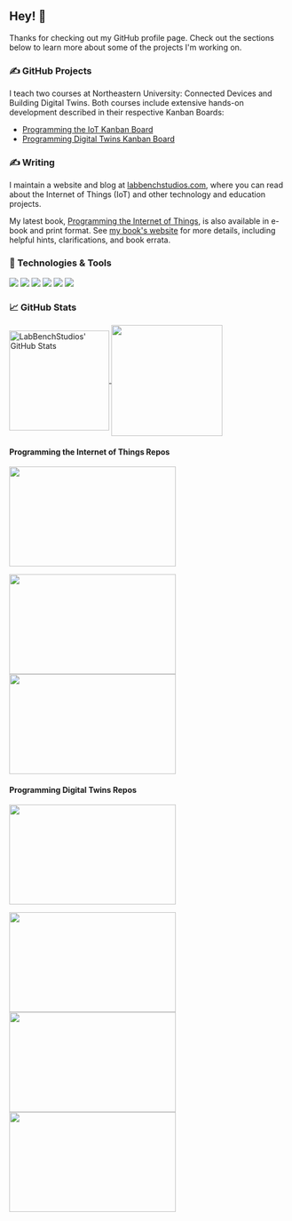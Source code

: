 ## Hey! 👋

Thanks for checking out my GitHub profile page. Check out the sections below to learn more about some of the projects I'm working on.

### &#x270d; GitHub Projects

I teach two courses at Northeastern University: Connected Devices and Building Digital Twins. Both courses include extensive hands-on development described in their respective Kanban Boards:
- [Programming the IoT Kanban Board](https://github.com/orgs/programming-the-iot/projects/5)
- [Programming Digital Twins Kanban Board](https://github.com/orgs/programming-digital-twins/projects/1)

### &#x270d; Writing

I maintain a website and blog at [labbenchstudios.com](https://labbenchstudios.com), where you can read about the Internet of Things (IoT) and other technology and education projects.

My latest book, [Programming the Internet of Things](https://learning.oreilly.com/library/view/programming-the-internet/9781492081401/), is also available in e-book and print format. See [my book's website](https://labbenchstudios.com/programming-the-iot-book/) for more details, including helpful hints, clarifications, and book errata.

### 🔧 Technologies & Tools

![](https://img.shields.io/badge/OS-Linux-informational?style=flat&logo=linux&logoColor=white&color=2bbc8a)
![](https://img.shields.io/badge/Code-Python-informational?style=flat&logo=python&logoColor=white&color=2bbc8a)
![](https://img.shields.io/badge/Code-Java-informational?style=flat&logo=java&logoColor=white&color=2bbc8a)
![](https://img.shields.io/badge/Editor-Eclipse-informational?style=flat&logo=eclipse&logoColor=white&color=2bbc8a)
![](https://img.shields.io/badge/Editor-VSCode-informational?style=flat&logo=vscode&logoColor=white&color=2bbc8a)
![](https://img.shields.io/badge/Shell-Bash-informational?style=flat&logo=gnu-bash&logoColor=white&color=2bbc8a)

### &#x1f4c8; GitHub Stats

<a href="https://github.com/LabBenchStudios/LabBenchStudios">
  <img align="center" height="180" src="https://github-readme-stats-sigma-five.vercel.app/api?username=LabBenchStudios&layout=compact&langs_count=10&show_icons=true&line_height=27&count_private=true&include_orgs=true&title_color=ffffff&text_color=c9cacc&icon_color=2bbc8a&bg_color=1d1f21" alt="LabBenchStudios' GitHub Stats" />
</a>
<a href="https://github.com/LabBenchStudios/LabBenchStudios">
  <img align="center" height="200" src="https://github-readme-stats.vercel-sigma-five.app/api/top-langs/?username=LabBenchStudios&show_icons=true&include_all_commits=true&count_private=true&include_orgs=true" />
</a>

<p></p>

#### Programming the Internet of Things Repos

<a href="https://github.com/orgs/programming-the-iot/projects/5">
  <img align="center" height="180" width="300" src="https://github-readme-stats-sigma-five.vercel.app/api/pin/?username=programming-the-iot&repo=book-exercise-tasks&layout=compact&langs_count=10&title_color=ffffff&text_color=c9cacc&icon_color=2bbc8a&bg_color=1d1f21" />
</a>
<p></p>
<a href="https://github.com/programming-the-iot/python-components">
  <img align="center" height="180" width="300" src="https://github-readme-stats-sigma-five.vercel.app/api/pin/?username=programming-the-iot&repo=python-components&layout=compact&langs_count=10&title_color=ffffff&text_color=c9cacc&icon_color=2bbc8a&bg_color=1d1f21" />
</a>
<a href="https://github.com/programming-the-iot/java-components">
  <img align="center" height="180" width="300" src="https://github-readme-stats-sigma-five.vercel.app/api/pin/?username=programming-the-iot&repo=java-components&layout=compact&langs_count=10&title_color=ffffff&text_color=c9cacc&icon_color=2bbc8a&bg_color=1d1f21" />
</a>

#### Programming Digital Twins Repos

<a href="https://github.com/orgs/programming-digital-twins/projects/1">
  <img align="center" height="180" width="300" src="https://github-readme-stats-sigma-five.vercel.app/api/pin/?username=programming-digital-twins&repo=pdt-exercise-tasks&layout=compact&langs_count=10&title_color=ffffff&text_color=c9cacc&icon_color=2bbc8a&bg_color=1d1f21" />
</a>
<p></p>
<a href="https://github.com/programming-digital-twins/pdt-edge-components">
  <img align="center" height="180" width="300" src="https://github-readme-stats-sigma-five.vercel.app/api/pin/?username=programming-digital-twins&repo=pdt-edge-components&layout=compact&langs_count=10&title_color=ffffff&text_color=c9cacc&icon_color=2bbc8a&bg_color=1d1f21" />
</a>
<a href="https://github.com/programming-digital-twins/pdt-cfw-components">
  <img align="center" height="180" width="300" src="https://github-readme-stats-sigma-five.vercel.app/api/pin/?username=programming-digital-twins&repo=pdt-cfw-components&layout=compact&langs_count=10&title_color=ffffff&text_color=c9cacc&icon_color=2bbc8a&bg_color=1d1f21" />
</a>
<a href="https://github.com/programming-digital-twins/pdt-unity-components">
  <img align="center" height="180" width="300" src="https://github-readme-stats-sigma-five.vercel.app/api/pin/?username=programming-digital-twins&repo=pdt-unity-components&layout=compact&langs_count=10&title_color=ffffff&text_color=c9cacc&icon_color=2bbc8a&bg_color=1d1f21" />
</a>

<!-- links to social media icons -->

<!-- icons with padding -->

[1.1]: http://i.imgur.com/tXSoThF.png (twitter icon with padding)
[2.1]: http://i.imgur.com/0o48UoR.png (github icon with padding)

<!-- icons without padding -->

[1.2]: http://i.imgur.com/wWzX9uB.png (twitter icon without padding)
[2.2]: http://i.imgur.com/9I6NRUm.png (github icon without padding)
[3.2]: https://raw.githubusercontent.com/MartinHeinz/MartinHeinz/master/linkedin-3-16.png (LinkedIn icon without padding)

<!-- links to your social media accounts -->

[1]: https://twitter.com/LabBenchStudios
[2]: https://github.com/LabBenchStudios
[3]: https://www.linkedin.com/company/LabBenchStudios

<!-- Resources -->
<!-- Icons: https://simpleicons.org/ -->
<!-- GitHub Stats: https://github.com/anuraghazra/github-readme-stats -->
<!-- Emojis: https://emojipedia.org/emoji/ -->
<!-- HTML Emojis: https://www.fileformat.info/index.htm -->
<!-- Shields: https://shields.io/ -->
<!-- Awesome GitHub Profile README: https://github.com/abhisheknaiidu/awesome-github-profile-readme -->
<!-- Building a Stunning README For Your GitHub Profile: https://towardsdatascience.com/build-a-stunning-readme-for-your-github-profile-9b80434fe5d7 -->
